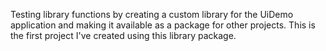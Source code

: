 Testing library functions by creating a custom library for the UiDemo application and making it available as a package for other projects. This is the first project I've created using this library package. 
